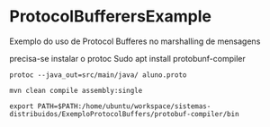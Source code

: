 # ProtocolBufferersExample
Exemplo do uso de Protocol Bufferes no marshalling de mensagens

precisa-se instalar o protoc
Sudo apt install protobunf-compiler

```
protoc --java_out=src/main/java/ aluno.proto

mvn clean compile assembly:single

export PATH=$PATH:/home/ubuntu/workspace/sistemas-distribuidos/ExemploProtocolBuffers/protobuf-compiler/bin
```
